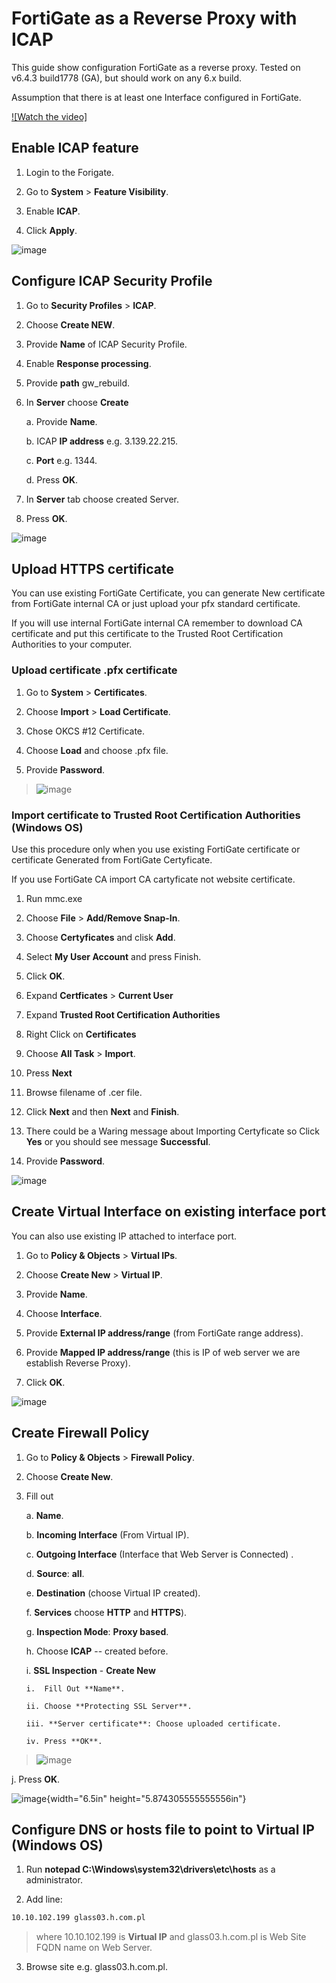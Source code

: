 # FortiGate as a Reverse Proxy with ICAP

This guide show configuration FortiGate as a reverse proxy. Tested on
v6.4.3 build1778 (GA), but should work on any 6.x build.

Assumption that there is at least one Interface configured in FortiGate.

[![Watch the video]](https://raw.githubusercontent.com/MariuszFerdyn/gp-fortinet-website/main/FortiGate-Integration/media/media/FortiGate_as_a_Reverse_Proxy.mp4)

## Enable ICAP feature

1.  Login to the Forigate.

2.  Go to **System** \> **Feature Visibility**.

3.  Enable **ICAP**.

4.  Click **Apply**.

![image](https://raw.githubusercontent.com/MariuszFerdyn/gp-fortinet-website/main/FortiGate-Integration/media/media/image1.png)

## Configure ICAP Security Profile

1.  Go to **Security Profiles** \> **ICAP**.

2.  Choose **Create NEW**.

3.  Provide **Name** of ICAP Security Profile.

4.  Enable **Response processing**.

5.  Provide **path** gw_rebuild.

6.  In **Server** choose **Create**

    a.  Provide **Name**.

    b.  ICAP **IP address** e.g. 3.139.22.215.

    c.  **Port** e.g. 1344.

    d.  Press **OK**.

7.  In **Server** tab choose created Server.

8.  Press **OK**.

![image](https://raw.githubusercontent.com/MariuszFerdyn/gp-fortinet-website/main/FortiGate-Integration/media/media/image2.png)

## Upload HTTPS certificate

You can use existing FortiGate Certificate, you can generate New
certificate from FortiGate internal CA or just upload your pfx standard
certificate.

If you will use internal FortiGate internal CA remember to download CA
certificate and put this certificate to the Trusted Root Certification
Authorities to your computer.

### Upload certificate .pfx certificate

1.  Go to **System** \> **Certificates**.

2.  Choose **Import** \> **Load Certificate**.

3.  Chose OKCS \#12 Certificate.

4.  Choose **Load** and choose .pfx file.

5.  Provide **Password**.

> ![image](https://raw.githubusercontent.com/MariuszFerdyn/gp-fortinet-website/main/FortiGate-Integration/media/media/image3.png)

### Import certificate to Trusted Root Certification Authorities (Windows OS)

Use this procedure only when you use existing FortiGate certificate or
certificate Generated from FortiGate Certyficate.

If you use FortiGate CA import CA cartyficate not website certificate.

1.  Run mmc.exe

2.  Choose **File** \> **Add/Remove Snap-In**.

3.  Choose **Certyficates** and clisk **Add**.

4.  Select **My User Account** and press Finish.

5.  Click **OK**.

6.  Expand **Certficates** \> **Current User**

7.  Expand **Trusted Root Certification Authorities**

8.  Right Click on **Certificates**

9.  Choose **All Task** \> **Import**.

10. Press **Next**

11. Browse filename of .cer file.

12. Click **Next** and then **Next** and **Finish**.

13. There could be a Waring message about Importing Certyficate so Click
    **Yes** or you should see message **Successful**.

14. Provide **Password**.

![image](https://raw.githubusercontent.com/MariuszFerdyn/gp-fortinet-website/main/FortiGate-Integration/media/media/image4.png)

## Create Virtual Interface on existing interface port

You can also use existing IP attached to interface port.

1.  Go to **Policy & Objects** \> **Virtual IPs**.

2.  Choose **Create New** \> **Virtual IP**.

3.  Provide **Name**.

4.  Choose **Interface**.

5.  Provide **External IP address/range** (from FortiGate range
    address).

6.  Provide **Mapped IP address/range** (this is IP of web server we are
    establish Reverse Proxy).

7.  Click **OK**.

![image](https://raw.githubusercontent.com/MariuszFerdyn/gp-fortinet-website/main/FortiGate-Integration/media/media/image5.png)

## Create Firewall Policy

1.  Go to **Policy & Objects** \> **Firewall Policy**.

2.  Choose **Create New**.

3.  Fill out

    a.  **Name**.

    b.  **Incoming Interface** (From Virtual IP).

    c.  **Outgoing Interface** (Interface that Web Server is Connected)
        .

    d.  **Source**: **all**.

    e.  **Destination** (choose Virtual IP created).

    f.  **Services** choose **HTTP** and **HTTPS**).

    g.  **Inspection Mode**: **Proxy based**.

    h.  Choose **ICAP** -- created before.

    i.  **SSL Inspection** - **Create New**

        i.  Fill Out **Name**.

        ii. Choose **Protecting SSL Server**.

        iii. **Server certificate**: Choose uploaded certificate.

        iv. Press **OK**.

> ![image](https://raw.githubusercontent.com/MariuszFerdyn/gp-fortinet-website/main/FortiGate-Integration/media/media/image6.png)

j.  Press **OK**.

![image](https://raw.githubusercontent.com/MariuszFerdyn/gp-fortinet-website/main/FortiGate-Integration/media/media/image7.png){width="6.5in" height="5.874305555555556in"}

## Configure DNS or hosts file to point to Virtual IP (Windows OS)

1.  Run **notepad C:\\Windows\\system32\\drivers\\etc\\hosts** as a administrator.

2.  Add line:
```bash
10.10.102.199 glass03.h.com.pl
```
> where 10.10.102.199 is **Virtual IP** and glass03.h.com.pl is Web Site FQDN name on Web Server.

3.  Browse site e.g. glass03.h.com.pl.
